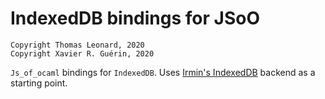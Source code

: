 # IndexedDB bindings for JSoO
```
Copyright Thomas Leonard, 2020
Copyright Xavier R. Guérin, 2020
```
`Js_of_ocaml` bindings for `IndexedDB`. Uses [Irmin's IndexedDB](https://github.com/talex5/irmin-indexeddb) backend as a
starting point.
